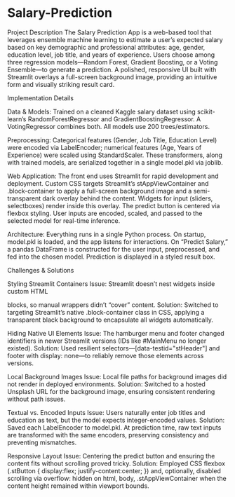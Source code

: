 # Salary-Prediction


Project Description
The Salary Prediction App is a web-based tool that leverages ensemble machine learning to estimate a user’s expected salary based on key demographic and professional attributes: age, gender, education level, job title, and years of experience. Users choose among three regression models—Random Forest, Gradient Boosting, or a Voting Ensemble—to generate a prediction. A polished, responsive UI built with Streamlit overlays a full-screen background image, providing an intuitive form and visually striking result card.

Implementation Details

Data & Models: Trained on a cleaned Kaggle salary dataset using scikit-learn’s RandomForestRegressor and GradientBoostingRegressor. A VotingRegressor combines both. All models use 200 trees/estimators.

Preprocessing: Categorical features (Gender, Job Title, Education Level) were encoded via LabelEncoder; numerical features (Age, Years of Experience) were scaled using StandardScaler. These transformers, along with trained models, are serialized together in a single model.pkl via joblib.

Web Application: The front end uses Streamlit for rapid development and deployment. Custom CSS targets Streamlit’s stAppViewContainer and .block-container to apply a full-screen background image and a semi-transparent dark overlay behind the content. Widgets for input (sliders, selectboxes) render inside this overlay. The predict button is centered via flexbox styling. User inputs are encoded, scaled, and passed to the selected model for real-time inference.

Architecture: Everything runs in a single Python process. On startup, model.pkl is loaded, and the app listens for interactions. On “Predict Salary,” a pandas DataFrame is constructed for the user input, preprocessed, and fed into the chosen model. Prediction is displayed in a styled result box.

Challenges & Solutions

Styling Streamlit Containers
­Issue: Streamlit doesn’t nest widgets inside custom HTML <div> blocks, so manual wrappers didn’t “cover” content.
Solution: Switched to targeting Streamlit’s native .block-container class in CSS, applying a transparent black background to encapsulate all widgets automatically.

Hiding Native UI Elements
­Issue: The hamburger menu and footer changed identifiers in newer Streamlit versions (IDs like #MainMenu no longer existed).
Solution: Used resilient selectors—[data-testid="stHeader"] and footer with display: none—to reliably remove those elements across versions.

Local Background Images
­Issue: Local file paths for background images did not render in deployed environments.
Solution: Switched to a hosted Unsplash URL for the background image, ensuring consistent rendering without path issues.

Textual vs. Encoded Inputs
­Issue: Users naturally enter job titles and education as text, but the model expects integer-encoded values.
Solution: Saved each LabelEncoder to model.pkl. At prediction time, raw text inputs are transformed with the same encoders, preserving consistency and preventing mismatches.

Responsive Layout
­Issue: Centering the predict button and ensuring the content fits without scrolling proved tricky.
Solution: Employed CSS flexbox (.stButton { display:flex; justify-content:center; }) and, optionally, disabled scrolling via overflow: hidden on html, body, .stAppViewContainer when the content height remained within viewport bounds.
